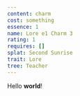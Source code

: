```yaml
---
content: charm
cost: something
essence: 1
name: Lore e1 Charm 3
rating: 1
requires: []
splat: Second Sunrise
trait: Lore
tree: Teacher
---
```


Hello **world**!
